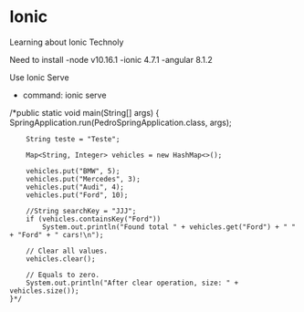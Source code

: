 # Ionic
Learning about Ionic Technoly


Need to install
-node v10.16.1
-ionic 4.7.1
-angular 8.1.2


Use Ionic Serve
- command: ionic serve


/*public static void main(String[] args) {
        SpringApplication.run(PedroSpringApplication.class, args);

        String teste = "Teste";

        Map<String, Integer> vehicles = new HashMap<>();

        vehicles.put("BMW", 5);
        vehicles.put("Mercedes", 3);
        vehicles.put("Audi", 4);
        vehicles.put("Ford", 10);

        //String searchKey = "JJJ";
        if (vehicles.containsKey("Ford"))
            System.out.println("Found total " + vehicles.get("Ford") + " " + "Ford" + " cars!\n");

        // Clear all values.
        vehicles.clear();

        // Equals to zero.
        System.out.println("After clear operation, size: " + vehicles.size());
    }*/
